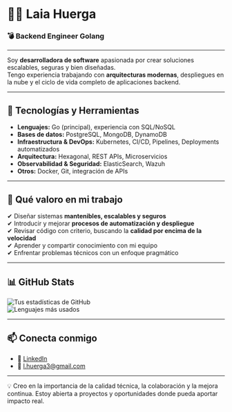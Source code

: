 # 👩‍💻 Laia Huerga 
### 💣 Backend Engineer Golang

---

Soy **desarrolladora de software** apasionada por crear soluciones escalables, seguras y bien diseñadas.  
Tengo experiencia trabajando con **arquitecturas modernas**, despliegues en la nube y el ciclo de vida completo de aplicaciones backend.  

---

## 🚀 Tecnologías y Herramientas

- **Lenguajes:** Go (principal), experiencia con SQL/NoSQL  
- **Bases de datos:** PostgreSQL, MongoDB, DynamoDB  
- **Infraestructura & DevOps:** Kubernetes, CI/CD, Pipelines, Deployments automatizados  
- **Arquitectura:** Hexagonal, REST APIs, Microservicios  
- **Observabilidad & Seguridad:** ElasticSearch, Wazuh  
- **Otros:** Docker, Git, integración de APIs  

---

## 📌 Qué valoro en mi trabajo

✔ Diseñar sistemas **mantenibles, escalables y seguros**  
✔ Introducir y mejorar **procesos de automatización y despliegue**  
✔ Revisar código con criterio, buscando la **calidad por encima de la velocidad**  
✔ Aprender y compartir conocimiento con mi equipo  
✔ Enfrentar problemas técnicos con un enfoque pragmático  

---

## 📊 GitHub Stats
![Tus estadísticas de GitHub](https://github-readme-stats.vercel.app/api?username=arteemiisa&show_icons=true&theme=tokyonight)  
![Lenguajes más usados](https://github-readme-stats.vercel.app/api/top-langs/?username=arteemiisa&layout=compact&theme=tokyonight)  

---

## 📫 Conecta conmigo
- 💼 [LinkedIn](https://www.linkedin.com/in/laia-huerga)
- 📧 l.huerga3@gmail.com 

---
💡 Creo en la importancia de la calidad técnica, la colaboración y la mejora continua. Estoy abierta a proyectos y oportunidades donde pueda aportar impacto real.
